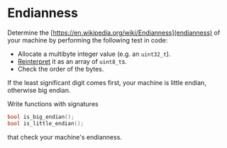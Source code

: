# Endianness

Determine the [https://en.wikipedia.org/wiki/Endianness](endianness) of your machine by performing the following test in code:

* Allocate a multibyte integer value (e.g. an `uint32_t`).
* [Reinterpret](https://en.cppreference.com/w/cpp/language/reinterpret_cast) it as an array of `uint8_t`s.
* Check the order of the bytes.

If the least significant digit comes first, your machine is little endian, otherwise big endian.

Write functions with signatures

```c++
bool is_big_endian();
bool is_little_endian();
```

that check your machine's endianness.
